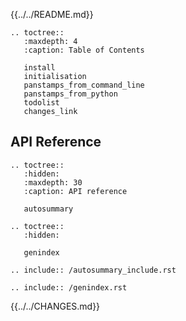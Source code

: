 

{{../../README.md}}

```eval_rst
.. toctree::
   :maxdepth: 4
   :caption: Table of Contents

   install
   initialisation
   panstamps_from_command_line
   panstamps_from_python
   todolist
   changes_link
```

## API Reference

```eval_rst
.. toctree::
   :hidden:
   :maxdepth: 30
   :caption: API reference

   autosummary
```

```eval_rst
.. toctree::
   :hidden:

   genindex
```


```eval_rst
.. include:: /autosummary_include.rst
```

```eval_rst
.. include:: /genindex.rst
```

{{../../CHANGES.md}}
